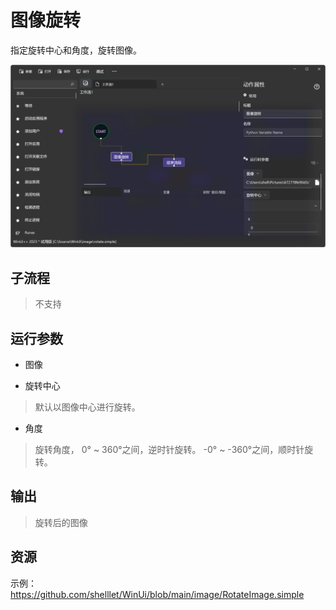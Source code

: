 # 图像旋转 
指定旋转中心和角度，旋转图像。

![ResizeImage](./images/13.png ':size=90%')

## 子流程
> 不支持


## 运行参数

* 图像
>
* 旋转中心
> 默认以图像中心进行旋转。

* 角度
> 旋转角度， 0° ~  360°之间，逆时针旋转。 -0° ~  -360°之间，顺时针旋转。


## 输出

> 旋转后的图像    

## 资源

示例：https://github.com/shelllet/WinUi/blob/main/image/RotateImage.simple

